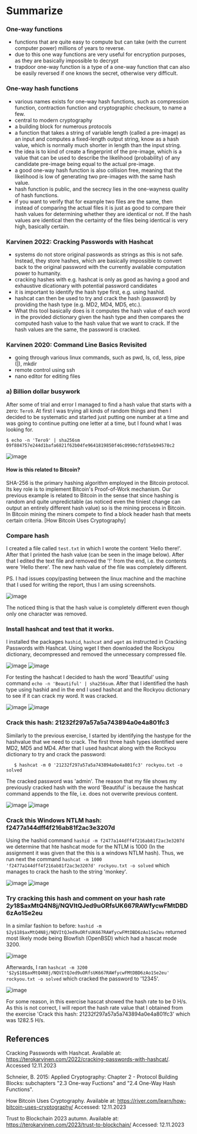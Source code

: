 # Summarize

### One-way functions

* functions that are quite easy to compute but can take (with the current computer power) millions of years to reverse.
* due to this one way functions are very useful for encryption purposes, as they are basically impossible to decrypt
* trapdoor one-way function is a type of a one-way function that can also be easily reversed if one knows the secret, otherwise very difficult.

### One-way hash functions
* various names exists for one-way hash functions, such as compression function, contraction function and cryptographic checksum, to name a few.
* central to modern cryptography
* a building block for numerous protocols
* a function that takes a string of variable length (called a pre-image) as an input and computes a fixed-length output string, know as a hash value, which is normally much shorter in length than the input string.
* the idea is to kind of create a fingerprint of the pre-image, which is a value that can be used to describe the likelihood (probability) of any candidate pre-image being equal to the actual pre-image.
* a good one-way hash function is also collision free, meaning that the likelihood is low of generating two pre-images with the same hash value.
* hash function is public, and the secrecy lies in the one-wayness quality of hash functions.
* if you want to verify that for example two files are the same, then instead of comparing the actual files it is just as good to compare their hash values for determining whether they are identical or not. If the hash values are identical then the certainty of the files being identical is very high, basically certain.

### Karvinen 2022: Cracking Passwords with Hashcat

* systems do not store original passwords as strings as this is not safe. Instead, they store hashes, which are basically impossible to convert back to the original password with the currently available computation power to humanity.
* cracking hashes with e.g. hashcat is only as good as having a good and exhaustive dicationary with potential password candidates
* it is important to identify the hash type first, e.g. using hashid.
* hashcat can then be used to try and crack the hash (password) by providing the hash type (e.g. MD2, MD4, MD5, etc.).
* What this tool basically does is it computes the hash value of each word in the provided dictionary given the hash type and then compares the computed hash value to the hash value that we want to crack. If the hash values are the same, the password is cracked.

### Karvinen 2020: Command Line Basics Revisited

* going through various linux commands, such as pwd, ls, cd, less, pipe (|), mkdir
* remote control using ssh
* nano editor for editing files

### a) Billion dollar busywork
After some of trial and error I managed to find a hash value that starts with a zero: `Tero9`. At first I was trying all kinds of random things and then I decided to be systematic and started just putting one number at a time and was going to continue putting one letter at a time, but I found what I was looking for.

```
$ echo -n 'Tero9' | sha256sm
09f884757e244d1bafa6821f62b04fe9641819850f46c0990cfdfb5eb94578c2
```
![image](./images/hash_starting_with_zero_found.png)

#### How is this related to Bitcoin?
SHA-256 is the primary hashing algorithm employed in the Bitcoin protocol. Its key role is to implement Bitcoin's Proof-of-Work mechanism. Our previous example is related to Bitcoin in the sense that since hashing is random and quite unpredictable (as noticed even the tiniest change can output an entirely different hash value) so is the mining process in Bitcoin. In Bitcoin mining the miners compete to find a block header hash that meets certain criteria. [How Bitcoin Uses Cryptography]

### Compare hash

I created a file called `test.txt` in which I wrote the content 'Hello there!'. After that I printed the hash value (can be seen in the image below). After that I edited the text file and removed the '!' from the end, i.e. the contents were 'Hello there'. The new hash value of the file was completely different. 

PS. I had issues copy/pasting between the linux machine and the machine that I used for writing the report, thus I am using screenshots.

![image](./images/hello_world_text_file_hash.png)

The noticed thing is that the hash value is completely different even though only one character was removed.

### Install hashcat and test that it works.
I installed the packages `hashid`, `hashcat` and `wget` as instructed in Cracking Passwords with Hashcat. Using wget I then downloaded the Rockyou dictionary, decompressed and removed the unnecessary compressed file.

![image](./images/hashcat_installation.png)
![image](./images/hashid_test_file.png)

For testing the hashcat I decided to hash the word 'Beautiful' using command `echo -n 'Beautiful' | sha256sum`. After that I identified the hash type using hashid and in the end I used hashcat and the Rockyou dictionary to see if it can crack my word. It was cracked.

![image](./images/hashcat_trial_1.png)
![image](./images/hashcat_trial_2.png)

### Crack this hash: 21232f297a57a5a743894a0e4a801fc3

Similarly to the previous exercise, I started by identifying the hastype for the hashvalue that we need to crack. The first three hash types identified were MD2, MD5 and MD4. After that I used hashcat along with the Rockyou dictionary to try and crack the password:

```$ hashid -m 21232f297a57a5a743894a0e4a801fc3
   $ hashcat -m 0 '21232f297a57a5a743894a0e4a801fc3' rockyou.txt -o solved
```

The cracked password was 'admin'. The reason that my file shows my previously cracked hash with the word 'Beautiful' is because the hashcat command appends to the file, i.e. does not overwrite previous content.

![image](./images/crack_the_hash_1.png)
![image](./images/crack_the_hash_2.png)

### Crack this Windows NTLM hash: f2477a144dff4f216ab81f2ac3e3207d

Using the hashid command `hashid -m f2477a144dff4f216ab81f2ac3e3207d` we determine that hte hashcat mode for the NTLM is 1000 (In the assignment it was given that the this is a windows NTLM hash). Thus, we run next the command `hashcat -m 1000 'f2477a144dff4f216ab81f2ac3e3207d' rockyou.txt -o solved`
which manages to crack the hash to the string 'monkey'.

![image](./images/crack_windows_hash.png)
![image](./images/crack_windows_hash_cracked.png)

### Try cracking this hash and comment on your hash rate $2y$18$axMtQ4N8j/NQVItQJed9uORfsUK667RAWfycwFMtDBD6zAo1Se2eu

In a similar fashion to before:
`hashid -m $2y$18$axMtQ4N8j/NQVItQJed9uORfsUK667RAWfycwFMtDBD6zAo1Se2eu` returned most likely mode being Blowfish (OpenBSD) which had a hascat mode 3200.

![image](./images/hash_mode_3200.png)

Afterwards, I ran `hashcat -m 3200 '$2y$18$axMtQ4N8j/NQVItQJed9uORfsUK667RAWfycwFMtDBD6zAo1Se2eu' rockyou.txt -o solved` which cracked the password to '12345'.

![image](./images/hash_mode_3200_cracked.png)

For some reason, in this exercise hascat showed the hash rate to be 0 H/s. As this is not correct, I will report the hash rate value that I obtained from the exercise 'Crack this hash: 21232f297a57a5a743894a0e4a801fc3' which was 1282.5 H/s.

## References

Cracking Passwords with Hashcat. Available at: https://terokarvinen.com/2022/cracking-passwords-with-hashcat/. Accessed 12.11.2023

Schneier, B. 2015: Applied Cryptography: Chapter 2 - Protocol Building Blocks: subchapters "2.3 One-way Fuctions" and "2.4 One-Way Hash Functions".

How Bitcoin Uses Cryptography. Available at: https://river.com/learn/how-bitcoin-uses-cryptography/ Accessed: 12.11.2023

Trust to Blockchain 2023 autumn. Available at: https://terokarvinen.com/2023/trust-to-blockchain/ Accessed: 12.11.2023

